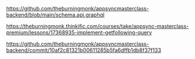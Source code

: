 https://github.com/theburningmonk/appsyncmasterclass-backend/blob/main/schema.api.graphql

https://theburningmonk.thinkific.com/courses/take/appsync-masterclass-premium/lessons/17368935-implement-getfollowing-query

https://github.com/theburningmonk/appsyncmasterclass-backend/commit/10af2c81321b00611285b5fa6dffb1db8f37f133
